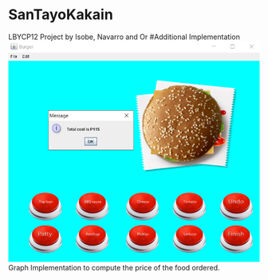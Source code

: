 # SanTayoKakain
LBYCP12 Project by Isobe, Navarro and Or 
#Additional Implementation
![Screenshot](Additional.png)
Graph Implementation to compute the price of the food ordered.




